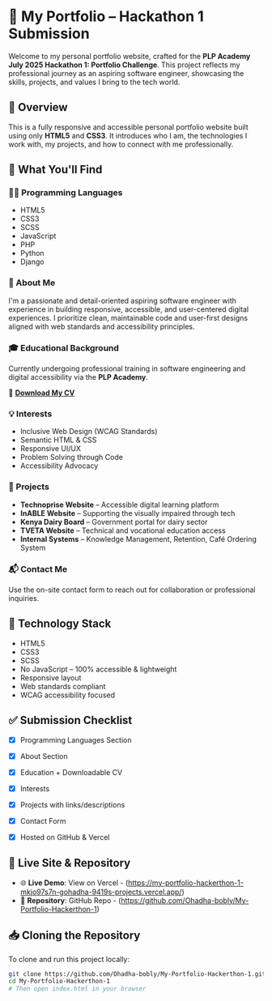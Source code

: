 # 💼 My Portfolio – Hackathon 1 Submission

Welcome to my personal portfolio website, crafted for the **PLP Academy July 2025 Hackathon 1: Portfolio Challenge**. This project reflects my professional journey as an aspiring software engineer, showcasing the skills, projects, and values I bring to the tech world.


## 🌟 Overview

This is a fully responsive and accessible personal portfolio website built using only **HTML5** and **CSS3**. It introduces who I am, the technologies I work with, my projects, and how to connect with me professionally.


## 📌 What You'll Find

### 👨‍💻 Programming Languages

- HTML5  
- CSS3  
- SCSS  
- JavaScript  
- PHP  
- Python  
- Django


### 📝 About Me

I'm a passionate and detail-oriented aspiring software engineer with experience in building responsive, accessible, and user-centered digital experiences. I prioritize clean, maintainable code and user-first designs aligned with web standards and accessibility principles.


### 🎓 Educational Background

Currently undergoing professional training in software engineering and digital accessibility via the **PLP Academy**.

📄 **[Download My CV](./images/Geoffrey_Ohadha_CV.pdf)**


### 💡 Interests

- Inclusive Web Design (WCAG Standards)  
- Semantic HTML & CSS  
- Responsive UI/UX  
- Problem Solving through Code  
- Accessibility Advocacy

### 🔧 Projects

- **Technoprise Website** – Accessible digital learning platform  
- **InABLE Website** – Supporting the visually impaired through tech  
- **Kenya Dairy Board** – Government portal for dairy sector  
- **TVETA Website** – Technical and vocational education access  
- **Internal Systems** – Knowledge Management, Retention, Café Ordering System  


### 📬 Contact Me

Use the on-site contact form to reach out for collaboration or professional inquiries.


## 🚀 Technology Stack

- HTML5  
- CSS3  
- SCSS  
- No JavaScript – 100% accessible & lightweight  
- Responsive layout  
- Web standards compliant  
- WCAG accessibility focused  


## ✅ Submission Checklist

- [x] Programming Languages Section  
- [x] About Section  
- [x] Education + Downloadable CV  
- [x] Interests  
- [x] Projects with links/descriptions  
- [x] Contact Form  
- [x] Hosted on GitHub & Vercel  


## 🔗 Live Site & Repository

- 🌐 **Live Demo**: View on Vercel - (https://my-portfolio-hackerthon-1-mkjo97s7n-gohadha-9419s-projects.vercel.app/)  
- 📁 **Repository**: GitHub Repo - (https://github.com/Ohadha-bobly/My-Portfolio-Hackerthon-1)


## 📥 Cloning the Repository

To clone and run this project locally:

```bash
git clone https://github.com/Ohadha-bobly/My-Portfolio-Hackerthon-1.git
cd My-Portfolio-Hackerthon-1
# Then open index.html in your browser
